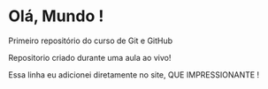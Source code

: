 # Olá, Mundo !
 Primeiro repositório do curso de Git e GitHub

 Repositorio criado durante uma aula ao vivo!

 Essa linha eu adicionei diretamente no site, QUE IMPRESSIONANTE ! 
